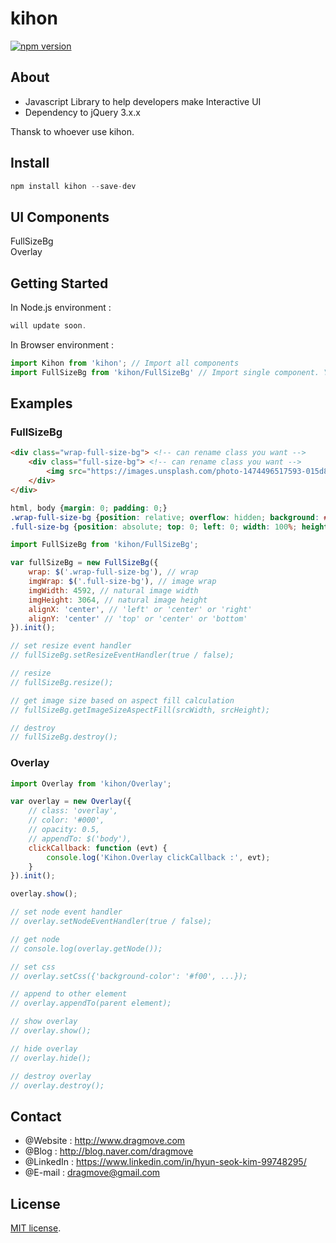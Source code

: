 # kihon
[![npm version](https://badge.fury.io/js/kihon.svg)](https://www.npmjs.com/package/kihon)


## About
* Javascript Library to help developers make Interactive UI
* Dependency to jQuery 3.x.x

Thansk to whoever use kihon.


## Install  
```javascript  
npm install kihon --save-dev  
```


## UI Components
FullSizeBg  
Overlay  
  

## Getting Started
In Node.js environment :
```javascript
will update soon.
```

In Browser environment :
```javascript
import Kihon from 'kihon'; // Import all components
import FullSizeBg from 'kihon/FullSizeBg' // Import single component. You can use tree-shaking. (https://webpack.js.org/guides/tree-shaking/)
```
  

## Examples
### FullSizeBg
```html
<div class="wrap-full-size-bg"> <!-- can rename class you want -->
    <div class="full-size-bg"> <!-- can rename class you want -->
        <img src="https://images.unsplash.com/photo-1474496517593-015d8b59450d?ixlib=rb-0.3.5&q=80&fm=jpg&crop=entropy&cs=tinysrgb&s=49563d997d36faad03833ddab8d15c0a" alt="">
    </div>
</div>
```  

```css
html, body {margin: 0; padding: 0;}
.wrap-full-size-bg {position: relative; overflow: hidden; background: #333;}
.full-size-bg {position: absolute; top: 0; left: 0; width: 100%; height: 100%;}
```

```js
import FullSizeBg from 'kihon/FullSizeBg';

var fullSizeBg = new FullSizeBg({
    wrap: $('.wrap-full-size-bg'), // wrap
    imgWrap: $('.full-size-bg'), // image wrap
    imgWidth: 4592, // natural image width
    imgHeight: 3064, // natural image height
    alignX: 'center', // 'left' or 'center' or 'right'
    alignY: 'center' // 'top' or 'center' or 'bottom'
}).init();

// set resize event handler
// fullSizeBg.setResizeEventHandler(true / false);

// resize
// fullSizeBg.resize();

// get image size based on aspect fill calculation
// fullSizeBg.getImageSizeAspectFill(srcWidth, srcHeight);

// destroy
// fullSizeBg.destroy();
```  


### Overlay
```javascript
import Overlay from 'kihon/Overlay';

var overlay = new Overlay({
    // class: 'overlay',
    // color: '#000',
    // opacity: 0.5,
    // appendTo: $('body'),
    clickCallback: function (evt) {
        console.log('Kihon.Overlay clickCallback :', evt);
    }
}).init();

overlay.show();

// set node event handler
// overlay.setNodeEventHandler(true / false);

// get node
// console.log(overlay.getNode());

// set css
// overlay.setCss({'background-color': '#f00', ...});

// append to other element
// overlay.appendTo(parent element);

// show overlay
// overlay.show();

// hide overlay
// overlay.hide();

// destroy overlay
// overlay.destroy();
```  


## Contact
* @Website : http://www.dragmove.com
* @Blog : http://blog.naver.com/dragmove
* @LinkedIn : https://www.linkedin.com/in/hyun-seok-kim-99748295/
* @E-mail : dragmove@gmail.com


## License
[MIT license](http://danro.mit-license.org/).